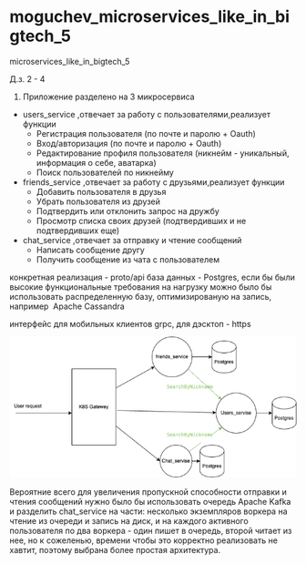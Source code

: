 # moguchev_microservices_like_in_bigtech_5
microservices_like_in_bigtech_5

Д.з. 2 - 4

1)  Приложение разделено на 3 микросервиса
- users_service ,отвечает за работу с пользователями,реализует  функции
    - Регистрация пользователя (по почте и паролю + Oauth)
    - Вход/авторизация (по почте и паролю + Oauth)
    - Редактирование профиля пользователя (никнейм - уникальный, информация о себе, аватарка)
    - Поиск пользователей по никнейму
- friends_service ,отвечает за работу с друзьями,реализует  функции
    - Добавить пользователя в друзья
    - Убрать пользователя из друзей
    - Подтвердить или отклонить запрос на дружбу
    - Просмотр списка своих друзей (подтвердивших и не подтвердивших еще)
- chat_service ,отвечает за отправку и чтение сообщений
    - Написать сообщение другу
    - Получить сообщение из чата с пользователем

конкретная реализация - proto/api
база данных - Postgres, если бы были высокие функциональные требования на нагрузку можно было бы использовать распределенную базу, оптимизированую на запись, например  Apache Cassandra  

интерфейс для мобильных клиентов grpc, для дэсктоп - https

![Общая схема сервисов](chatApp.png)

Вероятние всего для увеличения пропускной способности отправки и чтения сообщений нужно было бы использовать очередь Apache Kafka и разделить chat_service на части: несколько экземпляров воркера на чтение из очереди и запись на диск, и на каждого активного пользователя по два воркера - один пишет в очередь, второй читает из нее, но к сожеленью, времени чтобы это корректно реализовать не хавтит, поэтому выбрана более простая архитектура. 
